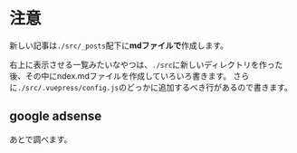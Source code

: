 # 注意

新しい記事は`./src/_posts`配下に**mdファイルで**作成します。

右上に表示させる一覧みたいなやつは、`./src`に新しいディレクトリを作った後、その中にndex.mdファイルを作成していろいろ書きます。
さらに`./src/.vuepress/config.js`のどっかに追加するべき行があるので書きます。

## google adsense

あとで調べます。
